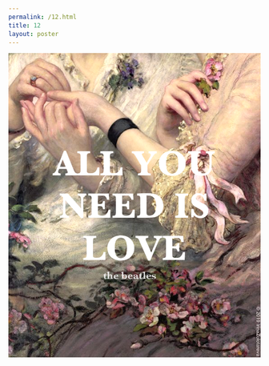 ```yaml
---
permalink: /12.html
title: 12
layout: poster
---
```


<a href="/"><img src="12.png" class="w1"></a>
